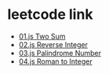 # leetcode link 

- [01.js Two Sum](https://leetcode.com/problems/two-sum/)
- [02.js Reverse Integer](https://leetcode.com/problems/reverse-integer/)
- [03.js Palindrome Number](https://leetcode.com/problems/palindrome-number/)
- [04.js Roman to Integer](https://leetcode.com/problems/roman-to-integer/)
